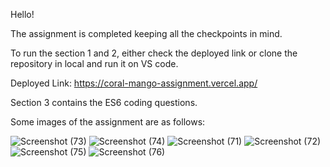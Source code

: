 Hello!

The assignment is completed keeping all the checkpoints in mind.

To run the section 1 and 2, either check the deployed link or clone the repository in local and run it on VS code.

Deployed Link: https://coral-mango-assignment.vercel.app/

Section 3 contains the ES6 coding questions.

Some images of the assignment are as follows:


![Screenshot (73)](https://github.com/bhartendrachauhan/CoralMango-Assignment/assets/65101955/194a0541-61e7-45b6-b9e0-e23b0e5ae4e5)
![Screenshot (74)](https://github.com/bhartendrachauhan/CoralMango-Assignment/assets/65101955/b23930aa-8a17-4f8d-9b39-10c617c6f355)
![Screenshot (71)](https://github.com/bhartendrachauhan/CoralMango-Assignment/assets/65101955/8f83788b-3c92-41f1-8c99-aa7c5571fa33)
![Screenshot (72)](https://github.com/bhartendrachauhan/CoralMango-Assignment/assets/65101955/c5fcae72-8666-4911-88c8-c9a7e18ffddb)
![Screenshot (75)](https://github.com/bhartendrachauhan/CoralMango-Assignment/assets/65101955/8f68e221-b355-4e27-90b6-3a04643b389b)
![Screenshot (76)](https://github.com/bhartendrachauhan/CoralMango-Assignment/assets/65101955/e860b860-f985-49b4-a8f5-a6a4fc69afac)
